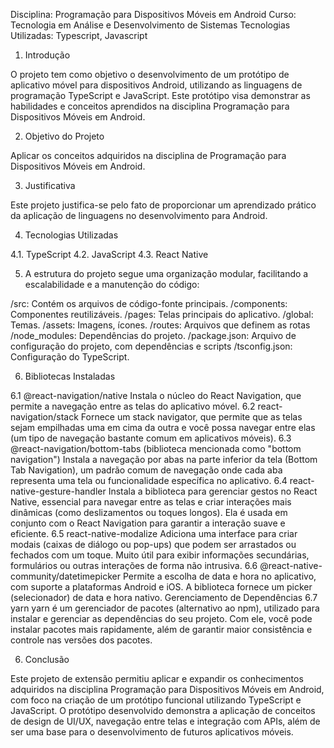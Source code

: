 Disciplina: Programação para Dispositivos Móveis em Android
Curso: Tecnologia em Análise e Desenvolvimento de Sistemas
Tecnologias Utilizadas: Typescript, Javascript

1. Introdução

O projeto tem como objetivo o desenvolvimento de um protótipo de aplicativo móvel para dispositivos Android, utilizando as linguagens de programação TypeScript e JavaScript. Este protótipo visa demonstrar as habilidades e conceitos aprendidos na disciplina Programação para Dispositivos Móveis em Android.

2. Objetivo do Projeto

Aplicar os conceitos adquiridos na disciplina de Programação para Dispositivos Móveis em Android.

3. Justificativa

Este projeto justifica-se pelo fato de proporcionar um aprendizado prático da aplicação de linguagens no desenvolvimento para Android.

4. Tecnologias Utilizadas
   
4.1. TypeScript
4.2. JavaScript
4.3. React Native

5. A estrutura do projeto segue uma organização modular, facilitando a escalabilidade e a manutenção do código:

/src: Contém os arquivos de código-fonte principais.
/components: Componentes reutilizáveis.
/pages: Telas principais do aplicativo.
/global: Temas.
/assets: Imagens, ícones.
/routes:  Arquivos que definem as rotas
/node_modules: Dependências do projeto.
/package.json: Arquivo de configuração do projeto, com dependências e scripts
/tsconfig.json: Configuração do TypeScript.

6. Bibliotecas Instaladas

6.1 @react-navigation/native
Instala o núcleo do React Navigation, que permite a navegação entre as telas do aplicativo móvel.
6.2 react-navigation/stack
Fornece um stack navigator, que permite que as telas sejam empilhadas uma em cima da outra e você possa navegar entre elas (um tipo de navegação bastante comum em aplicativos móveis).
6.3 @react-navigation/bottom-tabs (biblioteca mencionada como "bottom navigation")
Instala a navegação por abas na parte inferior da tela (Bottom Tab Navigation), um padrão comum de navegação onde cada aba representa uma tela ou funcionalidade específica no aplicativo.
6.4 react-native-gesture-handler
Instala a biblioteca para gerenciar gestos no React Native, essencial para navegar entre as telas e criar interações mais dinâmicas (como deslizamentos ou toques longos). Ela é usada em conjunto com o React Navigation para garantir a interação suave e eficiente.
6.5 react-native-modalize
Adiciona uma interface para criar modais (caixas de diálogo ou pop-ups) que podem ser arrastados ou fechados com um toque. Muito útil para exibir informações secundárias, formulários ou outras interações de forma não intrusiva.
6.6 @react-native-community/datetimepicker
Permite a escolha de data e hora no aplicativo, com suporte a plataformas Android e iOS. A biblioteca fornece um picker (selecionador) de data e hora nativo.
Gerenciamento de Dependências
6.7 yarn
yarn é um gerenciador de pacotes (alternativo ao npm), utilizado para instalar e gerenciar as dependências do seu projeto. Com ele, você pode instalar pacotes mais rapidamente, além de garantir maior consistência e controle nas versões dos pacotes.

6. Conclusão
    
Este projeto de extensão permitiu aplicar e expandir os conhecimentos adquiridos na disciplina Programação para Dispositivos Móveis em Android, com foco na criação de um protótipo funcional utilizando TypeScript e JavaScript. O protótipo desenvolvido demonstra a aplicação de conceitos de design de UI/UX, navegação entre telas e integração com APIs, além de ser uma base para o desenvolvimento de futuros aplicativos móveis.



